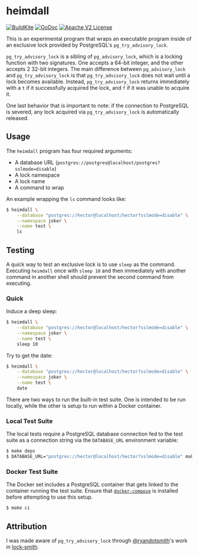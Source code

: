 # heimdall

[![BuildKite](https://badge.buildkite.com/e463e0025085e1bee26f882776ba890416547d9f8c71c51ef3.svg?branch=develop)](https://buildkite.com/trading-fish/heimdall)
[![GoDoc](http://img.shields.io/badge/godoc-reference-blue.svg)](http://godoc.org/github.com/hectcastro/heimdall)
[![Apache V2 License](http://img.shields.io/badge/license-Apache%20V2-blue.svg)](https://github.com/hectcastro/heimdall/blob/develop/LICENSE)

This is an experimental program that wraps an executable program inside of an exclusive lock provided by PostgreSQL's `pg_try_advisory_lock`.

`pg_try_advisory_lock` is a sibling of `pg_advisory_lock`, which is a locking function with two signatures. One accepts a 64-bit integer, and the other accepts 2 32-bit integers. The main difference between `pg_advisory_lock` and `pg_try_advisory_lock` is that `pg_try_advisory_lock` does not wait until a lock becomes available. Instead, `pg_try_advisory_lock` returns immediately with a `t` if it successfully acquired the lock, and `f` if it was unable to acquire it.

One last behavior that is important to note: if the connection to PostgreSQL is severed, any lock acquired via `pg_try_advisory_lock` is automatically released.

## Usage

The `heimdall` program has four required arguments:

- A database URL (`postgres://postgres@localhost/postgres?sslmode=disable`)
- A lock namespace
- A lock name
- A command to wrap

An example wrapping the `ls` command looks like:

```bash
$ heimdall \
    --database "postgres://hector@localhost/hector?sslmode=disable" \
    --namespace joker \
    --name test \
    ls
```

## Testing

A quick way to test an exclusive lock is to use `sleep` as the command. Executing `heimdall` once with `sleep 10` and then immediately with another command in another shell should prevent the second command from executing.

### Quick

Induce a deep sleep:

```bash
$ heimdall \
    --database "postgres://hector@localhost/hector?sslmode=disable" \
    --namespace joker \
    --name test \
    sleep 10
```

Try to get the date:

```bash
$ heimdall \
    --database "postgres://hector@localhost/hector?sslmode=disable" \
    --namespace joker \
    --name test \
    date
```

There are two ways to run the built-in test suite. One is intended to be run
locally, while the other is setup to run within a Docker container.

### Local Test Suite

The local tests require a PostgreSQL database connection fed to the test suite
as a connection string via the `DATABASE_URL` environment variable:

```bash
$ make deps
$ DATABASE_URL="postgres://hector@localhost/hector?sslmode=disable" make test
```

### Docker Test Suite

The Docker set includes a PostgreSQL container that gets linked to the container
running the test suite. Ensure that [`docker-compose`](https://docs.docker.com/compose/)
is installed before attempting to use this setup.

```bash
$ make ci
```

## Attribution

I was made aware of `pg_try_advisory_lock` through [@ryandotsmith](https://github.com/ryandotsmith)'s work in [lock-smith](https://github.com/ryandotsmith/lock-smith).
